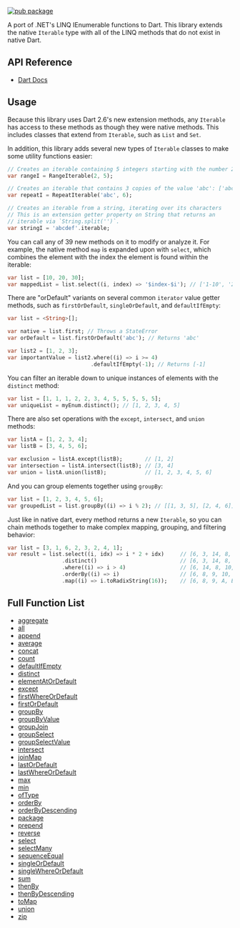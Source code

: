 [![pub package](https://img.shields.io/pub/v/darq.svg)](https://pub.dartlang.org/packages/darq)

A port of .NET's LINQ IEnumerable functions to Dart. This library extends the native `Iterable` type with all of the LINQ methods that do not exist in native Dart.

## API Reference

 - [Dart Docs](https://pub.dev/documentation/darq/latest/darq/darq-library.html)

## Usage

Because this library uses Dart 2.6's new extension methods, any `Iterable` has access to these methods as though they were native methods. This includes classes that extend from `Iterable`, such as `List` and `Set`.

In addition, this library adds several new types of `Iterable` classes to make some utility functions easier:

```dart
// Creates an iterable containing 5 integers starting with the number 2: [2, 3, 4, 5, 6]
var rangeI = RangeIterable(2, 5);

// Creates an iterable that contains 3 copies of the value 'abc': ['abc', 'abc', 'abc']
var repeatI = RepeatIterable('abc', 6);

// Creates an iterable from a string, iterating over its characters
// This is an extension getter property on String that returns an 
// iterable via `String.split('')`.
var stringI = 'abcdef'.iterable;
```

You can call any of 39 new methods on it to modify or analyze it. For example, the native method `map` is expanded upon with `select`, which combines the element with the index the element is found within the iterable:

```dart
var list = [10, 20, 30];
var mappedList = list.select((i, index) => '$index-$i'); // ['1-10', '2-20', '3-30']
```

There are "orDefault" variants on several common `iterator` value getter methods, such as `firstOrDefault`, `singleOrDefault`, and `defaultIfEmpty`:

```dart
var list = <String>[];

var native = list.first; // Throws a StateError
var orDefault = list.firstOrDefault('abc'); // Returns 'abc'

var list2 = [1, 2, 3];
var importantValue = list2.where((i) => i >= 4)
                          .defaultIfEmpty(-1); // Returns [-1]
```

You can filter an iterable down to unique instances of elements with the `distinct` method:

```dart
var list = [1, 1, 1, 2, 2, 3, 4, 5, 5, 5, 5, 5];
var uniqueList = myEnum.distinct(); // [1, 2, 3, 4, 5]
```

There are also set operations with the `except`, `intersect`, and `union` methods:

```dart
var listA = [1, 2, 3, 4];
var listB = [3, 4, 5, 6];

var exclusion = listA.except(listB);       // [1, 2]
var intersection = listA.intersect(listB); // [3, 4]
var union = listA.union(listB);            // [1, 2, 3, 4, 5, 6]
```

And you can group elements together using `groupBy`:

```dart
var list = [1, 2, 3, 4, 5, 6];
var groupedList = list.groupBy((i) => i % 2); // [[1, 3, 5], [2, 4, 6]]
```

Just like in native dart, every method returns a new `Iterable`, so you can chain methods together to make complex mapping, grouping, and filtering behavior:

```dart
var list = [3, 1, 6, 2, 3, 2, 4, 1];
var result = list.select((i, idx) => i * 2 + idx)     // [6, 3, 14, 8, 10, 10, 14, 9]
                 .distinct()                          // [6, 3, 14, 8, 10, 9]
                 .where((i) => i > 4)                 // [6, 14, 8, 10, 9]
                 .orderBy((i) => i)                   // [6, 8, 9, 10, 14]
                 .map((i) => i.toRadixString(16));    // [6, 8, 9, A, E]
```

## Full Function List

 - [aggregate](https://pub.dev/documentation/darq/latest/darq/IterableExtension/aggregate.html)
 - [all](https://pub.dev/documentation/darq/latest/darq/IterableExtension/all.html)
 - [append](https://pub.dev/documentation/darq/latest/darq/IterableExtension/append.html)
 - [average](https://pub.dev/documentation/darq/latest/darq/IterableExtension/average.html)
 - [concat](https://pub.dev/documentation/darq/latest/darq/IterableExtension/concat.html)
 - [count](https://pub.dev/documentation/darq/latest/darq/IterableExtension/count.html)
 - [defaultIfEmpty](https://pub.dev/documentation/darq/latest/darq/IterableExtension/defaultIfEmpty.html)
 - [distinct](https://pub.dev/documentation/darq/latest/darq/IterableExtension/distinct.html)
 - [elementAtOrDefault](https://pub.dev/documentation/darq/latest/darq/IterableExtension/elementAtOrDefault.html)
 - [except](https://pub.dev/documentation/darq/latest/darq/IterableExtension/except.html)
 - [firstWhereOrDefault](https://pub.dev/documentation/darq/latest/darq/IterableExtension/firstWhereOrDefault.html)
 - [firstOrDefault](https://pub.dev/documentation/darq/latest/darq/IterableExtension/firstOrDefault.html)
 - [groupBy](https://pub.dev/documentation/darq/latest/darq/IterableExtension/groupBy.html)
 - [groupByValue](https://pub.dev/documentation/darq/latest/darq/IterableExtension/groupByValue.html)
 - [groupJoin](https://pub.dev/documentation/darq/latest/darq/IterableExtension/groupJoin.html)
 - [groupSelect](https://pub.dev/documentation/darq/latest/darq/IterableExtension/groupSelect.html)
 - [groupSelectValue](https://pub.dev/documentation/darq/latest/darq/IterableExtension/groupSelectValue.html)
 - [intersect](https://pub.dev/documentation/darq/latest/darq/IterableExtension/intersect.html)
 - [joinMap](https://pub.dev/documentation/darq/latest/darq/IterableExtension/joinMap.html)
 - [lastOrDefault](https://pub.dev/documentation/darq/latest/darq/IterableExtension/lastOrDefault.html)
 - [lastWhereOrDefault](https://pub.dev/documentation/darq/latest/darq/IterableExtension/lastWhereOrDefault.html)
 - [max](https://pub.dev/documentation/darq/latest/darq/IterableExtension/max.html)
 - [min](https://pub.dev/documentation/darq/latest/darq/IterableExtension/min.html)
 - [ofType](https://pub.dev/documentation/darq/latest/darq/IterableExtension/ofType.html)
 - [orderBy](https://pub.dev/documentation/darq/latest/darq/IterableExtension/orderBy.html)
 - [orderByDescending](https://pub.dev/documentation/darq/latest/darq/IterableExtension/orderByDescending.html)
 - [package](https://pub.dev/documentation/darq/latest/darq/IterableExtension/package.html)
 - [prepend](https://pub.dev/documentation/darq/latest/darq/IterableExtension/prepend.html)
 - [reverse](https://pub.dev/documentation/darq/latest/darq/IterableExtension/reverse.html)
 - [select](https://pub.dev/documentation/darq/latest/darq/IterableExtension/select.html)
 - [selectMany](https://pub.dev/documentation/darq/latest/darq/IterableExtension/selectMany.html)
 - [sequenceEqual](https://pub.dev/documentation/darq/latest/darq/IterableExtension/sequenceEqual.html)
 - [singleOrDefault](https://pub.dev/documentation/darq/latest/darq/IterableExtension/singleOrDefault.html)
 - [singleWhereOrDefault](https://pub.dev/documentation/darq/latest/darq/IterableExtension/singleWhereOrDefault.html)
 - [sum](https://pub.dev/documentation/darq/latest/darq/IterableExtension/sum.html)
 - [thenBy](https://pub.dev/documentation/darq/latest/darq/IterableExtension/thenBy.html)
 - [thenByDescending](https://pub.dev/documentation/darq/latest/darq/IterableExtension/thenByDescending.html)
 - [toMap](https://pub.dev/documentation/darq/latest/darq/IterableExtension/toMap.html)
 - [union](https://pub.dev/documentation/darq/latest/darq/IterableExtension/union.html)
 - [zip](https://pub.dev/documentation/darq/latest/darq/IterableExtension/zip.html)